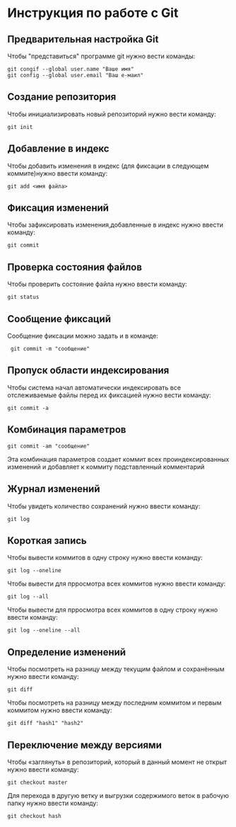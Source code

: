 # **Инструкция по работе с Git**

## Предварительная настройка Git

Чтобы "представиться" программе git нужно вести команды:

    git congif --global user.name "Ваше имя"
    git config --global user.email "Ваш е-маил"

## Создание репозитория

Чтобы инициализировать новый репозиторий нужно вести команду:

    git init

## Добавление в индекс

Чтобы добавить изменения в индекс (для фиксации в следующем коммите)нужно ввести команду:

    git add <имя файла>

## Фиксация изменений

Чтобы зафиксировать изменения,добавленные в индекс нужно ввести команду:

    git commit

## Проверка состояния файлов

Чтобы проверить состояние файла нужно ввести команду:

    git status

## Cообщение фиксаций 

Сообщение фиксации можно задать и в команде:
 
     git commit -m "сообщение"

## Пропуск области индексирования

Чтобы система начал автоматически индексировать 
все отслеживаемые файлы перед их фиксацией нужно вести команду:

    git commit -a 

## Комбинация параметров

    git commit -am "сообщение"
Эта комбинация параметров создает коммит всех проиндексированных изменений и добавляет к коммиту подставленный комментарий

## Журнал изменений

Чтобы увидеть количество сохранений нужно ввести команду:

    git log

## Короткая запись

Чтобы вывести коммитов в одну строку нужно ввести команду:

    git log --oneline

Чтобы вывести для прросмотра всех коммитов нужно ввести команду:

    git log --all

Чтобы вывести для прросмотра всех коммитов в одну строку нужно ввести команду:

    git log --oneline --all

## Определение изменений 

Чтобы посмотреть на разницу между текущим файлом 
и сохранённым нужно ввести команду:

    git diff

Чтобы посмотреть на разницу между последним коммитом и первым коммитом нужно ввести команду:

    git diff "hash1" "hash2"

## Переключение между версиями

Чтобы «заглянуть» в репозиторий, который в данный момент не открыт нужно ввести команду:

    git checkout master

 Для перехода в другую ветку и выгрузки содержимого веток в рабочую папку нужно ввести команду:

    git checkout hash
    